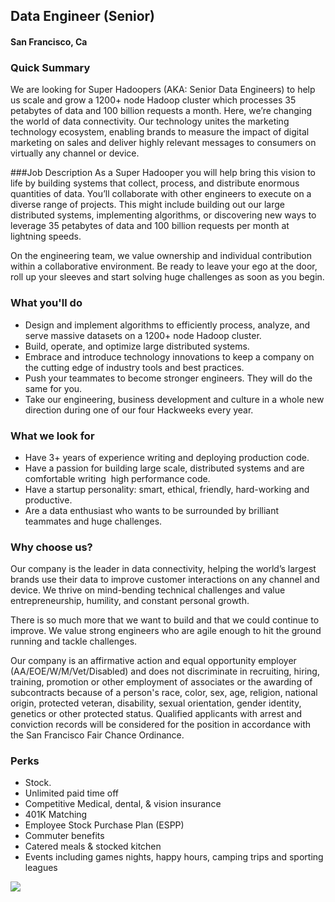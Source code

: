 ## Data Engineer (Senior)
#### San Francisco, Ca

### Quick Summary
We are looking for Super Hadoopers (AKA: Senior Data Engineers) to help us scale and grow a 1200+ node Hadoop cluster which processes 35 petabytes of data and 100 billion requests a month. Here, we’re changing the world of data connectivity. Our technology unites the marketing technology ecosystem, enabling brands to measure the impact of digital marketing on sales and deliver highly relevant messages to consumers on virtually any channel or device.

###Job Description
As a Super Hadooper you will help bring this vision to life by building systems that collect, process, and distribute enormous quantities of data. You’ll collaborate with other engineers to execute on a diverse range of projects. This might include building out our large distributed systems, implementing algorithms, or discovering new ways to leverage 35 petabytes of data and 100 billion requests per month at lightning speeds.

On the engineering team, we value ownership and individual contribution within a collaborative environment. Be ready to leave your ego at the door, roll up your sleeves and start solving huge challenges as soon as you begin. 

### What you'll do
+ Design and implement algorithms to efficiently process, analyze, and serve massive datasets on a 1200+ node Hadoop cluster.
+ Build, operate, and optimize large distributed systems.
+ Embrace and introduce technology innovations to keep a company on the cutting edge of industry tools and best practices.
+ Push your teammates to become stronger engineers. They will do the same for you.
+ Take our engineering, business development and culture in a whole new direction during one of our four Hackweeks every year.

### What we look for
+ Have 3+ years of experience writing and deploying production code.
+ Have a passion for building large scale, distributed systems and are comfortable writing  high performance code.
+ Have a startup personality: smart, ethical, friendly, hard-working and productive.
+ Are a data enthusiast who wants to be surrounded by brilliant teammates and huge challenges.

### Why choose us?
Our company is the leader in data connectivity, helping the world’s largest brands use their data to improve customer interactions on any channel and device. We thrive on mind-bending technical challenges and value entrepreneurship, humility, and constant personal growth.

There is so much more that we want to build and that we could continue to improve. We value strong engineers who are agile enough to hit the ground running and tackle challenges.

Our company is an affirmative action and equal opportunity employer (AA/EOE/W/M/Vet/Disabled) and does not discriminate in recruiting, hiring, training, promotion or other employment of associates or the awarding of subcontracts because of a person's race, color, sex, age, religion, national origin, protected veteran, disability, sexual orientation, gender identity, genetics or other protected status. Qualified applicants with arrest and conviction records will be considered for the position in accordance with the San Francisco Fair Chance Ordinance.


### Perks
+ Stock. 
+ Unlimited paid time off
+ Competitive Medical, dental, & vision insurance
+ 401K Matching
+ Employee Stock Purchase Plan (ESPP)
+ Commuter benefits
+ Catered meals & stocked kitchen
+ Events including games nights, happy hours, camping trips and sporting leagues


[<img src="https://dabuttonfactory.com/button.png?t=Apply&f=Calibri-Bold&ts=24&tc=fff&tshs=1&tshc=000&hp=20&vp=8&c=5&bgt=gradient&bgc=3d85c6&ebgc=073763">](https://localhost:3000/users/auth/github?job_id=tgl2zvjhbxa-data-engineer-senior/)
